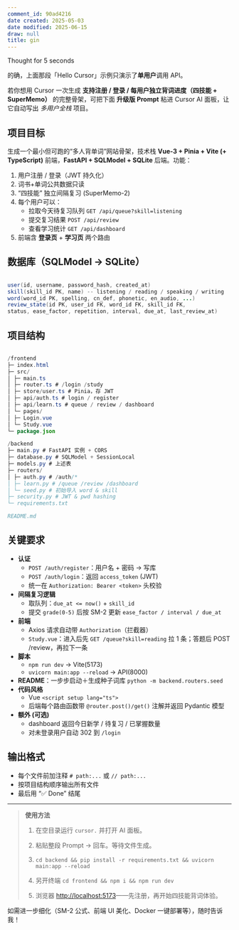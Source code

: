 ```yaml
---
comment_id: 90ad4216
date created: 2025-05-03
date modified: 2025-06-15
draw: null
title: gin
---
```

Thought for 5 seconds

的确，上面那段「Hello Cursor」示例只演示了**单用户**调用 API。

若你想用 Cursor 一次生成 **支持注册 / 登录 / 每用户独立背词进度（四技能 + SuperMemo）** 的完整骨架，可把下面 **升级版 Prompt** 粘进 Cursor AI 面板，让它自动写出 _多用户全栈_ 项目。

## 项目目标

生成一个最小但可跑的“多人背单词”网站骨架，技术栈 **Vue-3 + Pinia + Vite (+ TypeScript)** 前端，**FastAPI + SQLModel + SQLite** 后端。功能：

1. 用户注册 / 登录（JWT 持久化）
2. 词书+单词公共数据只读
3. “四技能” 独立间隔复习 (SuperMemo-2)
4. 每个用户可以：
   - 拉取今天待复习队列 `GET /api/queue?skill=listening`
   - 提交复习结果 `POST /api/review`
   - 查看学习统计 `GET /api/dashboard`
5. 前端含 **登录页** + **学习页** 两个路由

## 数据库（SQLModel → SQLite）
```Java

user(id, username, password_hash, created_at)  
skill(skill_id PK, name) -- listening / reading / speaking / writing  
word(word_id PK, spelling, cn_def, phonetic, en_audio, ...)  
review_state(id PK, user_id FK, word_id FK, skill_id FK,  
status, ease_factor, repetition, interval, due_at, last_review_at)

```

## 项目结构
```Java

/frontend  
├─ index.html  
├─ src/  
│ ├─ main.ts  
│ ├─ router.ts # /login /study  
│ ├─ store/user.ts # Pinia，存 JWT  
│ ├─ api/auth.ts # login / register  
│ ├─ api/learn.ts # queue / review / dashboard  
│ └─ pages/  
│ ├─ Login.vue  
│ └─ Study.vue  
└─ package.json

/backend  
├─ main.py # FastAPI 实例 + CORS  
├─ database.py # SQLModel + SessionLocal  
├─ models.py # 上述表  
├─ routers/  
│ ├─ auth.py # /auth/*  
│ ├─ learn.py # /queue /review /dashboard  
│ └─ seed.py # 初始导入 word & skill  
├─ security.py # JWT & pwd hashing  
└─ requirements.txt

README.md

```

## 关键要求
- **认证**  
  - `POST /auth/register`：用户名 + 密码 → 写库  
  - `POST /auth/login`：返回 `access_token` (JWT)  
  - 统一在 `Authorization: Bearer <token>` 头校验
- **间隔复习逻辑**  
  - 取队列：`due_at <= now()` + `skill_id`  
  - 提交 `grade(0-5)` 后按 SM-2 更新 `ease_factor / interval / due_at`
- **前端**  
  - Axios 请求自动带 `Authorization`（拦截器）
  - `Study.vue`：进入后先 `GET /queue?skill=reading` 拉 1 条；答题后 POST /review，再拉下一条
- **脚本**  
  - `npm run dev` → Vite(5173)  
  - `uvicorn main:app --reload` → API(8000)
- **README**：一步步启动＋生成种子词库 `python -m backend.routers.seed`
- **代码风格**  
  - Vue `<script setup lang="ts">`  
  - 后端每个路由函数带 `@router.post()/get()` 注解并返回 Pydantic 模型
- **额外 (可选)**  
  - dashboard 返回今日新学 / 待复习 / 已掌握数量  
  - 对未登录用户自动 302 到 `/login`

## 输出格式
- 每个文件前加注释 `# path:...` 或 `// path:...`  
- 按项目结构顺序输出所有文件  
- 最后用 “✅ Done” 结尾


---

> **使用方法**
>
> 1. 在空目录运行 `cursor.` 并打开 AI 面板。
>
> 2. 粘贴整段 Prompt → 回车。等待文件生成。
>
> 3. `cd backend && pip install -r requirements.txt && uvicorn main:app --reload`
>
> 4. 另开终端 `cd frontend && npm i && npm run dev`
>
> 5. 浏览器 [http://localhost:5173](http://localhost:5173/)——先注册，再开始四技能背词体验。
>

如需进一步细化（SM-2 公式、前端 UI 美化、Docker 一键部署等），随时告诉我！
